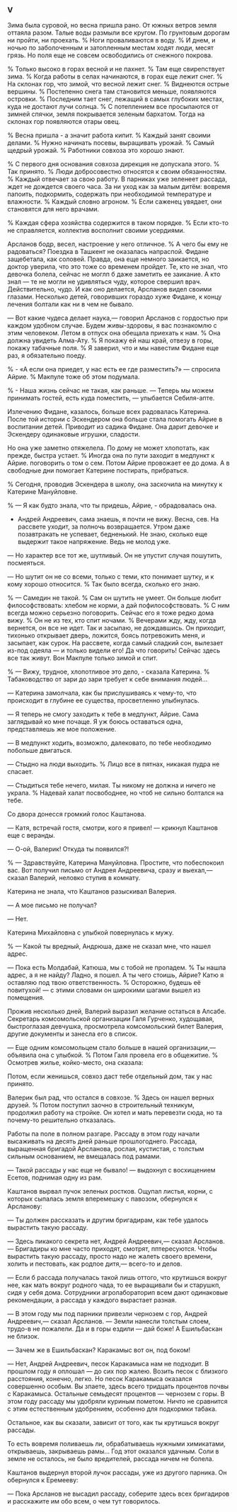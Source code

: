 ### V

Зима была суровой, но весна пришла рано.
От южных ветров земля оттаяла разом.
Талые воды размыли все кругом.
По грунтовым дорогам ни пройти, ни проехать.
% Ноги проваливаются в воду.
% И днем, и ночью по заболоченным и затопленным местам ходят люди, месят грязь.
Но поля еще не совсем освободились от снежного покрова.

% Только высоко в горах весной и не пахнет.
% Там еще свирепствует зима.
% Когда работы в селах начинаются, в горах еще лежит снег.
% На склонах гор, что зимой, что весной лежит снег.
% Виднеются острые вершины.
% Постепенно снега там становится меньше, появляются островки.
% Последним тает снег, лежащий в самых глубоких местах, куда не достают лучи солнца.
% С потеплением все просыпаются от зимней спячки, земля покрывается зеленым бархатом.
Тогда на склонах гор появляются отары овец.

% Весна пришла - а значит работа кипит.
% Каждый занят своими делами.
% Нужно начинать посевы, выращивать урожай.
% Самый щедрый урожай.
% Работники совхоза это хорошо знают.

% С первого дня основания совхоза дирекция не допускала этого.
% Так принято.
% Люди добросовестно относятся к своим обязанностям.
% Каждый отвечает за свою работу.
В парниках уже зеленеет рассада, ждет не дождется своего часа.
За ни уход как за малым дитём: вовремя папоить, подкормить, содержать при необходимой температуре и влажности.
% Каждый словно агроном.
% Если саженец увядает, они становятся для него врачами.

% Каждая сфера хозяйства содержится в таком порядке.
% Если кто-то не справляется, коллектив восполнит своими усердиями.

Арсланов бодр, весел, настроение у него отличное.
% А чего бы ему не радоваться?
Поездка в Ташкент не оказалась напраспой.
Фидане защебетала, как соловей.
Правда, она еще немного заикается, но доктор уверила, что это тоже со временем пройдет.
Те, кто не знал, что девочка болела, сейчас не моглп б даже заметить ее заикание.
А кто знал — те не могли не удивляться чуду, которое свершил врач.
Действительно, чудо.
И как оно делается, Арсланов видел своими глазами.
Несколько детей, говоривших гораздо хуже Фидане, к концу лечения болтали как ни в чем не бывало.

— Вот какие чудеса делает наука,— говорил Арсланов с гордостью при каждом удобном случае.
Будем живы-здоровы, я вас познакомлю с этим человеком.
Летом в отпуск она обещала приехать к нам.
% Она должна увидеть Алма-Ату.
% Я покажу ей наш край, отвезу в горы, покажу табачные поля.
% Я заверил, что и мы навестим Фидане еще раз, я обязательно поеду.

% - «А если она приедет, у нас есть ее где разместить?» — спросила Айрие.
% Макпуле тоже об этом подумала.

% - Наша жизнь сейчас не такая, как раньше.
— Теперь мы можем принимать гостей, есть куда поместить, — улыбается Себиля-апте.

Излечению Фидане, казалось, больше всех радовалась Катерина.
После той истории с Эскендером она больше стала помогать Айрие в воспитании детей.
Приводит из садика Фидане.
Она дарит девочке и Эскендеру одинаковые игрушки, сладости.

Но она уже заметно отяжелела.
По дому не может хлопотать, как прежде, быстра устает.
% Иногда она по пути заходит в медпункт к Айрие.
поговорить о том о сем.
Потом Айрие провожает ее до дома.
А в свободные дни помогает Катерине постирать, прибраться.

% Сегодня, проводив Эскендера в школу, она заскочила на минутку к Катерине Мануйловне.

% — Я как будто знала, что ты придешь, Айрие, - обрадовалась она.
- Андрей Андреевич, сама знаешь, я почти не вижу.
Весна, сев.
На рассвете уходит, за полночь возвращается.
Утром даже позавтракать не успевает, бедненький.
Не знаю, сколько еще выдержит такое напряжение.
Ведь не молод уже.

— Но характер все тот же, шутливый.
Он не упустит случая пошутить, посмеяться.

— Но шутит он не со всеми, только с теми, кто понимает шутку, и к кому хорошо относится.
% Так было всегда, сколько его знаю.

% — Самедин не такой.
% Сам он шутить не умеет.
Он больше любит философствовать: хлебом не корми, а дай пофилософствовать.
% С ним всегда можно серьезно поговорить.
Сейчас его я тоже редко дома вижу.
% Он не из тех, кто спит ночами.
% Вечерами жду, жду, когда вернется, он все не идет.
Так и засыпаю, не дождавшись.
Он приходит, тихонько открывает дверь, ложится, боясь потревожить меня, и засыпает, как сурок.
На рассвете, когда самый сладкий сон, вылезает из-под одеяла — и только видели его!
Да что говорить!
Сейчас здесь все так живут.
Вон Макпуле только зимой и спит.

% — Вижу, трудное, хлопотливое это дело, - сказала Катерина.
% Табаководство от зари до зари требует к себе внимания людей...

— Катерина замолчала, как бы прислушиваясь к чему-то, что происходит в глубине ее существа, просветленно улыбнулась.

— Я теперь не смогу заходить к тебе в медпункт, Айрие.
Сама заглядывай ко мне почаще.
Я уж боюсь оставаться одна, представляешь же мое положение.

— В медпункт ходить, возможпо, далековато, по тебе необходимо побольше двигаться.

— Стыдно на люди выходить.
% Лицо все в пятнах, никакая пудра не спасает.

— Стыдиться тебе нечего, милая.
Ты никому не должна и ничего не украла.
% Надевай халат посвободнее, но чтоб не сильно болтался на тебе.

Со двора донесся громкий голос Каштанова.



— Катя, встречай гостя, смотри, кого я привел! — крикнул Каштанов еще с веранды.

— О-ой, Валерик!
Откуда ты появился?!

% — Здравствуйте, Катерина Мануйловна.
Простите, что побеспокоил вас.
Вот получил письмо от Андрея Андреевича, сразу и выехал,— сказал Валерий, неловко ступив в комнату.

Катерина не знала, что Каштанов разыскивал Валерия.

— А мое письмо не получал?

— Нет.

Катерина Михайловна с улыбкой повернулась к мужу.

% — Какой ты вредный, Андрюша, даже не сказал мне, что нашел адрес.

— Пока есть Молдабай, Катюша, мы с тобой не пропадем.
% Ты нашла адрес, а я не найду?
Ладно, я пошел.
А ты чего стоишь, Айрие?
Катю я оставляю под твою ответственность.
% Осторожно, будешь её повитухой! — с этими словами он широкими шагами вышел из помещения.

Прожив несколько дней, Валерий выразил желание остаться в Алсабе.
Секретарь комсомольской организации Галя Гурченко, худощавая, быстроглазая девчушка, просмотрела комсомольский билет Валерия, другие документы и занесла его в список.

— Еще одним комсомольцем стало больше в нашей организации,— объявила она с улыбкой.
% Потом Галя провела его в общежитие.
% Осмотрев жилье, койко-место, она сказала:

Потом, если женишься, совхоз даст тебе отдельный дом, так у нас принято.

Валерик был рад, что остался в совхозе.
% Здесь он нашел верных друзей.
% Потом поступил заочно в строительный техникум, продолжил работу на стройке.
Он хотел и мать перевезти сюда, но та почему-то решительно отказалась.

Работы па поле в полном разгаре.
Рассаду в этом году начали высаживать на десять дней раньше прошлогоднего.
Рассада, выращенная бригадой Арсланова, рослая, кустистая, с толстым сильным основанием, не вмещалась под рамами.

— Такой рассады у нас еще не бывало!
— выдохнул с восхищением Есетов, поднимая одну из рам.

Каштанов вырвал пучок зеленых ростков.
Ощупал листья, корни, с которых сыпалась земля вперемешку с павозом, обернулся к Арсланову:

— Ты должен рассказать и другим бригадирам, как тебе удалось вырастить такую рассаду.

— Здесь пикакого секрета нет, Андрей Андреевич,— сказал Арсланов.
— Бригадиры ко мне часто приходят, смотрят, пптересуются.
Чтобы вырастить такую рассаду, просто надо не жалеть своего времени, холить и пестовать, как родпое дитя,— всего-то и делов.

— Если б рассада получалась такой лишь оттого, что крутишься вокруг нее, как мать вокруг родного чада, то ее выращивали бы и старушкп, сидя у себя дома.
Сотрудники агролабораторип всем дают одинаковые рекомендации, а рассада у каждого вырастает разная.

— В этом году мы под парники привезли чернозем с гор, Андрей Андреевич,— сказал Арсланов.
— Земли нанесли толстым слоем, трудо-в не пожалели.
Да и в горы ездили — дай боже!
А Ешильбаскан не близок.

— Зачем же в Ешильбаскан?
Каракамыс вот он, под боком!

— Нет, Андрей Андреевич, песок Каракамыса нам не подходит.
В прошлом году я оплошал — до сих пор жалею.
Возить песок с близкого расстояния, конечно, легко.
Но песок Каракамыса оказался совершенно особым.
Вы зпаете, здесь всего тридцать процентов почвы с Каракамыса.
Остальные семьдесят процентов — чернозем с горы.
В этом году рассаду мы удобряли куриным пометом.
Ничто не сравнится с этим естественным удобрением, особенно для подкормки табака.


Остальное, как вы сказали, зависит от того, как ты крутишься вокруг рассады.





То есть вовремя поливаешь ли, обрабатываешь нужными химикатами, открываешь, закрываешь рамы...
Год этот оказался удачным.
Соли в земле не осталось, не было вредителей, рассада ничем не болела.

Каштанов выдернул второй лучок рассады, уже из другого парника.
Он обернулся к Еремееву:

— Пока Арсланов не высадил рассаду, соберите здесь всех бригадиров и расскажите им обо всем, о чем тут говорилось.